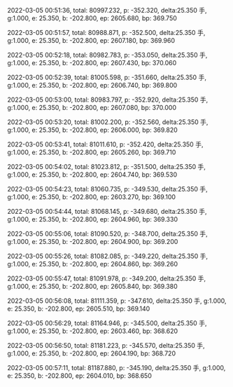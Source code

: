 2022-03-05 00:51:36, total: 80997.232, p: -352.320, delta:25.350 手, g:1.000, e: 25.350, b: -202.800, ep: 2605.680, bp: 369.750

2022-03-05 00:51:57, total: 80988.871, p: -352.500, delta:25.350 手, g:1.000, e: 25.350, b: -202.800, ep: 2607.180, bp: 369.960

2022-03-05 00:52:18, total: 80982.783, p: -353.050, delta:25.350 手, g:1.000, e: 25.350, b: -202.800, ep: 2607.430, bp: 370.060

2022-03-05 00:52:39, total: 81005.598, p: -351.660, delta:25.350 手, g:1.000, e: 25.350, b: -202.800, ep: 2606.740, bp: 369.800

2022-03-05 00:53:00, total: 80983.797, p: -352.920, delta:25.350 手, g:1.000, e: 25.350, b: -202.800, ep: 2607.080, bp: 370.000

2022-03-05 00:53:20, total: 81002.200, p: -352.560, delta:25.350 手, g:1.000, e: 25.350, b: -202.800, ep: 2606.000, bp: 369.820

2022-03-05 00:53:41, total: 81011.610, p: -352.420, delta:25.350 手, g:1.000, e: 25.350, b: -202.800, ep: 2605.260, bp: 369.710

2022-03-05 00:54:02, total: 81023.812, p: -351.500, delta:25.350 手, g:1.000, e: 25.350, b: -202.800, ep: 2604.740, bp: 369.530

2022-03-05 00:54:23, total: 81060.735, p: -349.530, delta:25.350 手, g:1.000, e: 25.350, b: -202.800, ep: 2603.270, bp: 369.100

2022-03-05 00:54:44, total: 81068.145, p: -349.680, delta:25.350 手, g:1.000, e: 25.350, b: -202.800, ep: 2604.960, bp: 369.330

2022-03-05 00:55:06, total: 81090.520, p: -348.700, delta:25.350 手, g:1.000, e: 25.350, b: -202.800, ep: 2604.900, bp: 369.200

2022-03-05 00:55:26, total: 81082.085, p: -349.220, delta:25.350 手, g:1.000, e: 25.350, b: -202.800, ep: 2604.860, bp: 369.260

2022-03-05 00:55:47, total: 81091.978, p: -349.200, delta:25.350 手, g:1.000, e: 25.350, b: -202.800, ep: 2605.840, bp: 369.380

2022-03-05 00:56:08, total: 81111.359, p: -347.610, delta:25.350 手, g:1.000, e: 25.350, b: -202.800, ep: 2605.510, bp: 369.140

2022-03-05 00:56:29, total: 81164.946, p: -345.500, delta:25.350 手, g:1.000, e: 25.350, b: -202.800, ep: 2603.460, bp: 368.620

2022-03-05 00:56:50, total: 81181.223, p: -345.570, delta:25.350 手, g:1.000, e: 25.350, b: -202.800, ep: 2604.190, bp: 368.720

2022-03-05 00:57:11, total: 81187.880, p: -345.190, delta:25.350 手, g:1.000, e: 25.350, b: -202.800, ep: 2604.010, bp: 368.650